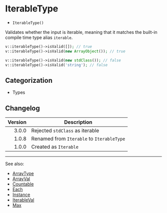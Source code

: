 # IterableType

- `IterableType()`

Validates whether the input is iterable, meaning that it matches the built-in compile time type alias `iterable`.

```php
v::iterableType()->isValid([]); // true
v::iterableType()->isValid(new ArrayObject()); // true

v::iterableType()->isValid(new stdClass()); // false
v::iterableType()->isValid('string'); // false
```

## Categorization

- Types

## Changelog

|  Version | Description                               |
|---------:|-------------------------------------------|
|    3.0.0 | Rejected `stdClass` as iterable           |
|    1.0.8 | Renamed from `Iterable` to `IterableType` |
|    1.0.0 | Created as `Iterable`                     |

***
See also:

- [ArrayType](ArrayType.md)
- [ArrayVal](ArrayVal.md)
- [Countable](Countable.md)
- [Each](Each.md)
- [Instance](Instance.md)
- [IterableVal](IterableVal.md)
- [Max](Max.md)
